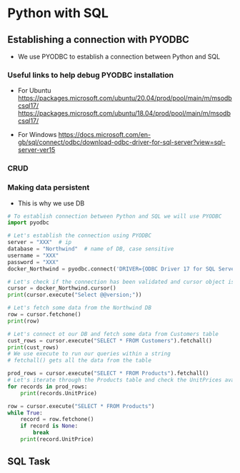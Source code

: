 # Python with SQL

## Establishing a connection with PYODBC
- We use PYODBC to establish a connection between Python and SQL
### Useful links to help debug PYODBC installation
- For Ubuntu
https://packages.microsoft.com/ubuntu/20.04/prod/pool/main/m/msodbcsql17/
  https://packages.microsoft.com/ubuntu/18.04/prod/pool/main/m/msodbcsql17/
    
- For Windows
https://docs.microsoft.com/en-gb/sql/connect/odbc/download-odbc-driver-for-sql-server?view=sql-server-ver15

### CRUD
### Making data persistent
- This is why we use DB

```python
# To establish connection between Python and SQL we will use PYODBC
import pyodbc

# Let's establish the connection using PYODBC
server = "XXX"  # ip
database = "Northwind"  # name of DB, case sensitive
username = "XXX"
password = "XXX"
docker_Northwind = pyodbc.connect('DRIVER={ODBC Driver 17 for SQL Server};SERVER='+server+';DATABASE='+database+';UID='+username+';PWD='+ password)  # validates the connection

# Let's check if the connection has been validated and cursor object is created
cursor = docker_Northwind.cursor()
print(cursor.execute("Select @@version;"))

# Let's fetch some data from the Northwind DB
row = cursor.fetchone()
print(row)

# Let's connect ot our DB and fetch some data from Customers table
cust_rows = cursor.execute("SELECT * FROM Customers").fetchall()
print(cust_rows)
# We use execute to run our queries within a string
# fetchall() gets all the data from the table

prod_rows = cursor.execute("SELECT * FROM Products").fetchall()
# Let's iterate through the Products table and check the UnitPrices available
for records in prod_rows:
    print(records.UnitPrice)

row = cursor.execute("SELECT * FROM Products")
while True:
    record = row.fetchone()
    if record is None:
        break
    print(record.UnitPrice)
```

## SQL Task